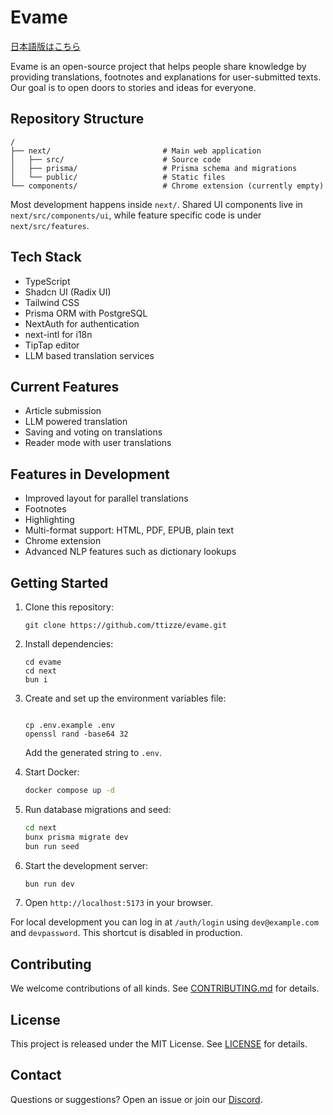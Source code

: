 # Evame

[日本語版はこちら](README.ja.md)

Evame is an open-source project that helps people share knowledge by providing translations, footnotes and explanations for user-submitted texts. Our goal is to open doors to stories and ideas for everyone.

## Repository Structure

```
/
├── next/                         # Main web application
│   ├── src/                      # Source code
│   ├── prisma/                   # Prisma schema and migrations
│   └── public/                   # Static files
└── components/                   # Chrome extension (currently empty)
```

Most development happens inside `next/`. Shared UI components live in `next/src/components/ui`, while feature specific code is under `next/src/features`.

## Tech Stack

- TypeScript
- Shadcn UI (Radix UI)
- Tailwind CSS
- Prisma ORM with PostgreSQL
- NextAuth for authentication
- next-intl for i18n
- TipTap editor
- LLM based translation services

## Current Features

- Article submission
- LLM powered translation
- Saving and voting on translations
- Reader mode with user translations

## Features in Development

- Improved layout for parallel translations
- Footnotes
- Highlighting
- Multi-format support: HTML, PDF, EPUB, plain text
- Chrome extension
- Advanced NLP features such as dictionary lookups

## Getting Started


1. Clone this repository:
   ```
   git clone https://github.com/ttizze/evame.git
   ```

2. Install dependencies:
   ```
   cd evame
   cd next
   bun i
   ```

3. Create and set up the environment variables file:
   ```

   cp .env.example .env
   openssl rand -base64 32
   ```
   Add the generated string to `.env`.
4. Start Docker:
   ```bash
   docker compose up -d
   ```
5. Run database migrations and seed:
   ```bash
   cd next
   bunx prisma migrate dev
   bun run seed
   ```
6. Start the development server:
   ```bash
   bun run dev
   ```
7. Open `http://localhost:5173` in your browser.

For local development you can log in at `/auth/login` using `dev@example.com` and `devpassword`. This shortcut is disabled in production.

## Contributing

We welcome contributions of all kinds. See [CONTRIBUTING.md](CONTRIBUTING.md) for details.

## License

This project is released under the MIT License. See [LICENSE](LICENSE) for details.

## Contact

Questions or suggestions? Open an issue or join our [Discord](https://discord.gg/2JfhZdu9zW).
